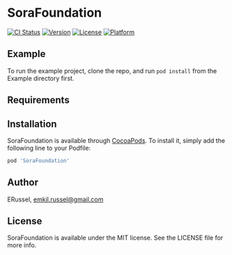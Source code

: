 # SoraFoundation

[![CI Status](https://img.shields.io/travis/ERussel/SoraFoundation.svg?style=flat)](https://travis-ci.org/ERussel/SoraFoundation)
[![Version](https://img.shields.io/cocoapods/v/SoraFoundation.svg?style=flat)](https://cocoapods.org/pods/SoraFoundation)
[![License](https://img.shields.io/cocoapods/l/SoraFoundation.svg?style=flat)](https://cocoapods.org/pods/SoraFoundation)
[![Platform](https://img.shields.io/cocoapods/p/SoraFoundation.svg?style=flat)](https://cocoapods.org/pods/SoraFoundation)

## Example

To run the example project, clone the repo, and run `pod install` from the Example directory first.

## Requirements

## Installation

SoraFoundation is available through [CocoaPods](https://cocoapods.org). To install
it, simply add the following line to your Podfile:

```ruby
pod 'SoraFoundation'
```

## Author

ERussel, emkil.russel@gmail.com

## License

SoraFoundation is available under the MIT license. See the LICENSE file for more info.
